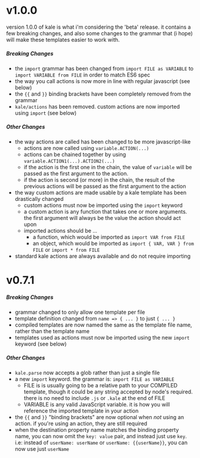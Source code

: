 v1.0.0
======

version 1.0.0 of kale is what i'm considering the 'beta' release. it contains a few breaking changes, and also
some changes to the grammar that (i hope) will make these templates easier to work with. 

##### Breaking Changes

* the `import` grammar has been changed from `import FILE as VARIABLE` to `import VARIABLE from FILE` in order to match ES6 spec
* the way you call actions is now more in line with regular javascript (see below)
* the `{{` and `}}` binding brackets have been completely removed from the grammar
* `kale/actions` has been removed. custom actions are now imported using `import` (see below)

##### Other Changes

* the way actions are called has been changed to be more javascript-like
	* actions are now called using `variable.ACTION(...)`
	* actions can be chained together by using `variable.ACTION1(...).ACTION2(...)`
	* if the action is the first one in the chain, the value of `variable` will be passed as the first 
	  argument to the action.
	* if the action is second (or more) in the chain, the result of the previous actions will 
	  be passed as the first argument to the action
* the way custom actions are made usable by a kale template has been drastically changed
	* custom actions must now be imported using the `import` keyword
	* a custom action is any function that takes one or more arguments. the first argument will always
	  be the value the action should act upon
	* imported actions should be ...
		* a function, which would be imported as `import VAR from FILE`
		* an object, which would be imported as `import { VAR, VAR } from FILE` or `import * from FILE`
* standard kale actions are always available and do not require importing

v0.7.1
======

##### Breaking Changes

* grammar changed to only allow one template per file
* template definition changed from `name => { ... }` to just `{ ... }`
* compiled templates are now named the same as the template file name, rather than the template name
* templates used as actions must now be imported using the new `import` keyword (see below)

##### Other Changes

* `kale.parse` now accepts a glob rather than just a single file
* a new `import` keyword. the grammar is: `import FILE as VARIABLE`
	* FILE is is usually going to be a relative path to your COMPILED template, though it could be any string
	  accepted by node's required. there is no need to include `.js` or `.kale` at the end of FILE
	* VARIABLE is any valid JavaScript variable. it is how you will reference the imported template in your action
* the `{{` and `}}` "binding brackets" are now optional when _not_ using an action. if you're using an action, they 
  are still required
* when the destination property name matches the binding property name, you can now omit the `key: value` pair, and 
  instead just use `key`. i.e: instead of `userName: userName` or `userName: {{userName}}`, you can now use just `userName`